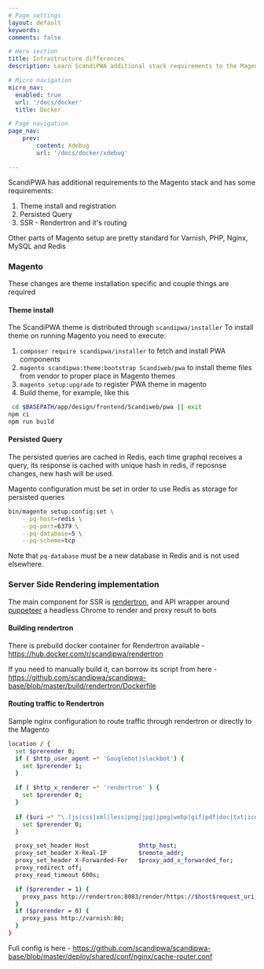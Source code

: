 ```yaml
---
# Page settings
layout: default
keywords:
comments: false

# Hero section
title: Infrastructure differences
description: Learn ScandiPWA additional stack requirements to the Magento stack

# Micro navigation
micro_nav:
  enabled: true
  url: '/docs/docker'
  title: Docker

# Page navigation
page_nav:
    prev:
        content: Xdebug
        url: '/docs/docker/xdebug'

---
```


ScandiPWA has additional requirements to the Magento stack and has some requirements:

1.  Theme install and registration
2.  Persisted Query
3.  SSR - Rendertron and it's routing

Other parts of Magento setup are pretty standard for Varnish, PHP, Nginx, MySQL and Redis

### Magento

These changes are theme installation specific and couple things are required

#### Theme install

The ScandiPWA theme is distributed through `scandipwa/installer`
To install theme on running Magento you need to execute:

1.  `composer require scandipwa/installer` to fetch and install PWA components
2.  `magento scandipwa:theme:bootstrap Scandiweb/pwa` to install theme files from vendor to proper place in Magento themes
3.  `magento setup:upgrade` to register PWA theme in magento
4.  Build theme, for example, like this
```bash
 cd $BASEPATH/app/design/frontend/Scandiweb/pwa || exit
npm ci
npm run build
```

#### Persisted Query

The persisted queries are cached in Redis, each time graphql receives a query, its response is cached with unique hash in redis, if reposnse changes, new hash will be used.

Magento configuration must be set in order to use Redis as storage for persisted queries

```bash
bin/magento setup:config:set \
    --pq-host=redis \
    --pq-port=6379 \
    --pq-database=5 \
    --pq-scheme=tcp
```

Note that `pq-database` must be a new database in Redis and is not used elsewhere.

### Server Side Rendering implementation

The main component for SSR is [rendertron](https://github.com/GoogleChrome/rendertron), and API wrapper around [puppeteer](https://github.com/GoogleChrome/puppeteer) a headless Chrome to render and proxy result to bots

#### Building rendertron

There is prebuild docker container for Rendertron available - <https://hub.docker.com/r/scandipwa/rendertron>

If you need to manually build it, can borrow its script from here - <https://github.com/scandipwa/scandipwa-base/blob/master/build/rendertron/Dockerfile>

#### Routing traffic to Rendertron

Sample nginx configuration to route traffic through rendertron or directly to the Magento

```bash
location / {
  set $prerender 0;
  if ( $http_user_agent ~* 'Googlebot|slackbot') {
    set $prerender 1;
  }
  
  if ( $http_x_renderer ~* 'rendertron' ) {
    set $prerender 0;
  }
  
  if ($uri ~* "\.(js|css|xml|less|png|jpg|jpeg|webp|gif|pdf|doc|txt|ico|rss|zip|mp3|rar|exe|wmv|doc|avi|ppt|mpg|mpeg|tif|wav|mov|psd|ai|xls|mp4|m4a|swf|dat|dmg|iso|flv|m4v|torrent|ttf|woff|svg|eot)") {
    set $prerender 0;
  }

  proxy_set_header Host              $http_host;
  proxy_set_header X-Real-IP         $remote_addr;
  proxy_set_header X-Forwarded-For   $proxy_add_x_forwarded_for;
  proxy_redirect off;
  proxy_read_timeout 600s;

  if ($prerender = 1) {
    proxy_pass http://rendertron:8083/render/https://$host$request_uri;
  }
  if ($prerender = 0) {
    proxy_pass http://varnish:80;
  }
}
```

Full config is here - <https://github.com/scandipwa/scandipwa-base/blob/master/deploy/shared/conf/nginx/cache-router.conf>

